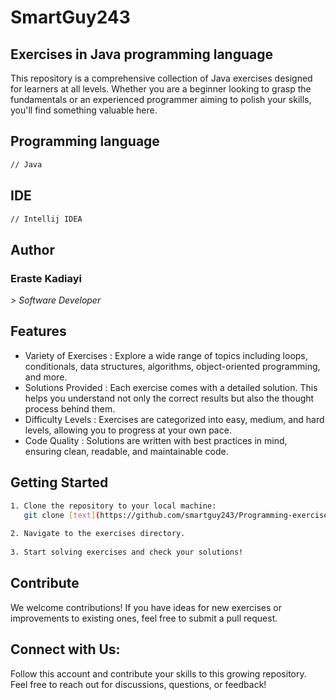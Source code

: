 # SmartGuy243

## Exercises in Java programming language

This repository is a comprehensive collection of Java exercises designed for learners at all levels. Whether you are a beginner looking to grasp the fundamentals or an experienced programmer aiming to polish your skills, you'll find something valuable here.

## Programming language

```bash
// Java
```

## IDE

```bash
// Intellij IDEA
```

## Author

### Eraste Kadiayi

*> Software Developer*

## Features

- Variety of Exercises : Explore a wide range of topics including loops, conditionals, data structures, algorithms, object-oriented programming, and more.
- Solutions Provided : Each exercise comes with a detailed solution. This helps you understand not only the correct results but also the thought process behind them.
- Difficulty Levels : Exercises are categorized into easy, medium, and hard levels, allowing you to progress at your own pace.
- Code Quality : Solutions are written with best practices in mind, ensuring clean, readable, and maintainable code.

## Getting Started
```bash
1. Clone the repository to your local machine:  
   git clone [text](https://github.com/smartguy243/Programming-exercises-in-Java.git)
   
2. Navigate to the exercises directory.  
   
3. Start solving exercises and check your solutions!
```

## Contribute

We welcome contributions! If you have ideas for new exercises or improvements to existing ones, feel free to submit a pull request.

## Connect with Us:

Follow this account and contribute your skills to this growing repository. Feel free to reach out for discussions, questions, or feedback!
